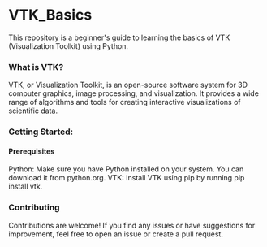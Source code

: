 # VTK_Basics

This repository is a beginner's guide to learning the basics of VTK (Visualization Toolkit) using Python.

### What is VTK?
VTK, or Visualization Toolkit, is an open-source software system for 3D computer graphics, image processing, and visualization. It provides a wide range of algorithms and tools for creating interactive visualizations of scientific data.

### Getting Started:
#### Prerequisites
Python: Make sure you have Python installed on your system. You can download it from python.org.
VTK: Install VTK using pip by running pip install vtk.

### Contributing
Contributions are welcome! If you find any issues or have suggestions for improvement, feel free to open an issue or create a pull request.
